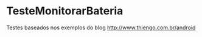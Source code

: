 TesteMonitorarBateria
=====================
Testes baseados nos exemplos do blog http://www.thiengo.com.br/android
